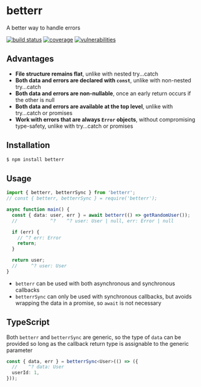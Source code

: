 # betterr

A better way to handle errors

[![build status](https://img.shields.io/github/actions/workflow/status/syhner/betterr/CD.yml)](https://github.com/Syhner/betterr/actions/workflows/CD.yml)
[![coverage](https://img.shields.io/badge/dynamic/json?color=brightgreen&label=coverage&query=%24.total.lines.pct&suffix=%25&url=https%3A%2F%2Fraw.githubusercontent.com%2FSyhner%2Fbetterr%2Fcoverage%2Fcoverage-summary.json)](https://syhner.github.io/betterr/)
[![vulnerabilities](https://img.shields.io/snyk/vulnerabilities/github/syhner/betterr)](https://security.snyk.io/package/npm/betterr)

## Advantages

- **File structure remains flat**, unlike with nested try...catch
- **Both data and errors are declared with `const`**, unlike with non-nested try...catch
- **Both data and errors are non-nullable**, once an early return occurs if the other is null
- **Both data and errors are available at the top level**, unlike with try...catch or promises
- **Work with errors that are always `Error` objects**, without compromising type-safety, unlike with try...catch or promises

## Installation

```sh
$ npm install betterr
```

## Usage

```ts
import { betterr, betterrSync } from 'betterr';
// const { betterr, betterrSync } = require('betterr');

async function main() {
  const { data: user, err } = await betterr(() => getRandomUser());
  //            ^?    ^? user: User | null, err: Error | null

  if (err) {
    // ^? err: Error
    return;
  }

  return user;
  //     ^? user: User
}
```

- `betterr` can be used with both asynchronous and synchronous callbacks
- `betterrSync` can only be used with synchronous callbacks, but avoids wrapping the data in a promise, so `await` is not necessary

## TypeScript

Both `betterr` and `betterrSync` are generic, so the type of `data` can be provided so long as the callback return type is assignable to the generic parameter

```ts
const { data, err } = betterrSync<User>(() => ({
  //    ^? data: User
  userId: 1,
}));
```
